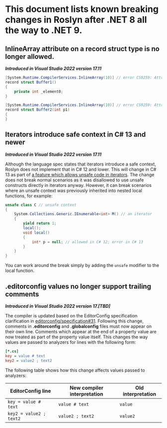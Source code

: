 # This document lists known breaking changes in Roslyn after .NET 8 all the way to .NET 9.


## InlineArray attribute on a record struct type is no longer allowed.

***Introduced in Visual Studio 2022 version 17.11***

```cs
[System.Runtime.CompilerServices.InlineArray(10)] // error CS9259: Attribute 'System.Runtime.CompilerServices.InlineArray' cannot be applied to a record struct.
record struct Buffer1()
{
    private int _element0;
}

[System.Runtime.CompilerServices.InlineArray(10)] // error CS9259: Attribute 'System.Runtime.CompilerServices.InlineArray' cannot be applied to a record struct.
record struct Buffer2(int p1)
{
}
```


## Iterators introduce safe context in C# 13 and newer

***Introduced in Visual Studio 2022 version 17.11***

Although the language spec states that iterators introduce a safe context, Roslyn does not implement that in C# 12 and lower.
This will change in C# 13 as part of [a feature which allows unsafe code in iterators](https://github.com/dotnet/roslyn/issues/72662).
The change does not break normal scenarios as it was disallowed to use unsafe constructs directly in iterators anyway.
However, it can break scenarios where an unsafe context was previously inherited into nested local functions, for example:

```cs
unsafe class C // unsafe context
{
    System.Collections.Generic.IEnumerable<int> M() // an iterator
    {
        yield return 1;
        local();
        void local()
        {
            int* p = null; // allowed in C# 12; error in C# 13
        }
    }
}
```

You can work around the break simply by adding the `unsafe` modifier to the local function.

## .editorconfig values no longer support trailing comments

***Introduced in Visual Studio 2022 version 17.[TBD]***

The compiler is updated based on the EditorConfig specification clarification in
[editorconfig/specification#31](https://github.com/editorconfig/specification/pull/31). Following this change, comments
in **.editorconfig** and **.globalconfig** files must now appear on their own line. Comments which appear at the end of
a property value are now treated as part of the property value itself. This changes the way values are passed to
analyzers for lines with the following form:

```ini
[*.cs]
key = value # text
key2 = value2 ; text2
```

The following table shows how this change affects values passed to analyzers:

| EditorConfig line       | New compiler interpretation | Old interpretation |
| ----------------------- | --------------------------- | ------------------ |
| `key = value # text`    | `value # text`              | `value`            |
| `key2 = value2 ; text2` | `value2 ; text2`            | `value2`           |
